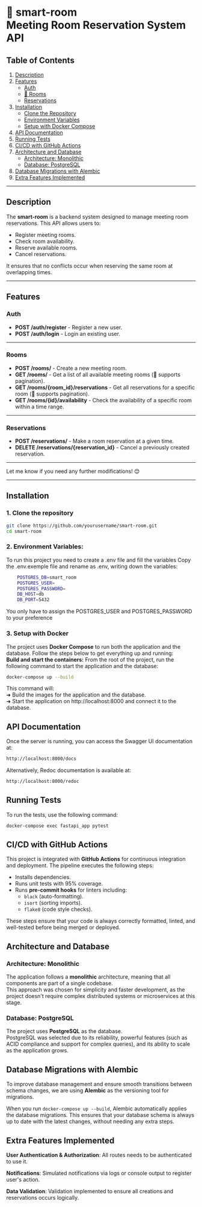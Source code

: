 # 📅 smart-room <br>  Meeting Room Reservation System API


## Table of Contents
1. [Description](#description)
2. [Features](#features)
    - [Auth](#auth)
    - [📄 Rooms](#rooms)
    - [Reservations](#reservations)
3. [Installation](#installation)
    - [Clone the Repository](#clone-the-repository)
    - [Environment Variables](#environment-variables)
    - [Setup with Docker Compose](#setup-with-docker-compose)
4. [API Documentation](#api-documentation)
5. [Running Tests](#running-tests)
6. [CI/CD with GitHub Actions](#ci-cd-with-github-actions)
7. [Architecture and Database](#architecture-and-database)
    - [Architecture: Monolithic](#architecture-monolithic)
    - [Database: PostgreSQL](#database-postgresql)
8. [Database Migrations with Alembic](#database-migrations-with-alembic)
9. [Extra Features Implemented](#extra-features-implemented)

---

## Description

The **smart-room** is a backend system designed to manage meeting room reservations. This API allows users to:

- Register meeting rooms.
- Check room availability.
- Reserve available rooms.
- Cancel reservations.

It ensures that no conflicts occur when reserving the same room at overlapping times.

---
## Features

### Auth

- **POST /auth/register** - Register a new user.
- **POST /auth/login** - Login an existing user.

---

### Rooms

- **POST /rooms/** - Create a new meeting room.
- **GET /rooms/** - Get a list of all available meeting rooms (📄 supports pagination).
- **GET /rooms/{room_id}/reservations** - Get all reservations for a specific room (📄 supports pagination).
- **GET /rooms/{id}/availability** - Check the availability of a specific room within a time range.

---

### Reservations

- **POST /reservations/** - Make a room reservation at a given time.
- **DELETE /reservations/{reservation_id}** - Cancel a previously created reservation.

---

Let me know if you need any further modifications! 😊


---

## Installation

### 1. Clone the repository
```bash
git clone https://github.com/yourusername/smart-room.git
cd smart-room
```

### 2. Environment Variables:
   To run this project you need to create a .env file and fill the variables
   Copy the .env.exemple file and rename as .env, writing down the variables:

```bash
    POSTGRES_DB=smart_room
    POSTGRES_USER=
    POSTGRES_PASSWORD=
    DB_HOST=db
    DB_PORT=5432
```

You only have to assign the POSTGRES_USER and POSTGRES_PASSWORD to your preference

### 3. Setup with Docker

The project uses **Docker Compose** to run both the application and the database. Follow the steps below to get everything up and running: <br>
**Build and start the containers:**
   From the root of the project, run the following command to start the application and the database:

```bash
docker-compose up --build
```

This command will: </br>
➜ Build the images for the application and the database. </br>
➜ Start the application on http://localhost:8000 and connect it to the database.


## API Documentation
Once the server is running, you can access the Swagger UI documentation at:
```bash
http://localhost:8000/docs
```
Alternatively, Redoc documentation is available at:
```bash
http://localhost:8000/redoc
```

## Running Tests
To run the tests, use the following command:
```bash
docker-compose exec fastapi_app pytest
```

## CI/CD with GitHub Actions

This project is integrated with **GitHub Actions** for continuous integration and deployment. The pipeline executes the following steps:

- Installs dependencies.
- Runs unit tests with 95% coverage.
- Runs **pre-commit hooks** for linters including:
  - `black` (auto-formatting).
  - `isort` (sorting imports).
  - `flake8` (code style checks).

These steps ensure that your code is always correctly formatted, linted, and well-tested before being merged or deployed.


## Architecture and Database

### Architecture: Monolithic

The application follows a **monolithic** architecture, meaning that all components are part of a single codebase. <br> This approach was chosen for simplicity and faster development, as the project doesn't require complex distributed systems or microservices at this stage.

### Database: PostgreSQL

The project uses **PostgreSQL** as the database.  <br>PostgreSQL was selected due to its reliability, powerful features (such as ACID compliance and support for complex queries), and its ability to scale as the application grows.


## Database Migrations with Alembic

To improve database management and ensure smooth transitions between schema changes, we are using **Alembic** as the versioning tool for migrations.

When you run `docker-compose up --build`, Alembic automatically applies the database migrations. This ensures that your database schema is always up to date with the latest changes, without needing any extra steps.


## Extra Features Implemented
**User Authentication & Authorization**: All routes needs to be authenticated to use it.

**Notifications**: Simulated notifications via logs or console output to register user's action.

**Data Validation**: Validation implemented to ensure all creations and reservations occurs logically.

